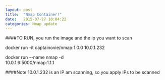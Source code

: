 ```yaml
---
layout: post
title:  "Nmap Container!"
date:   2015-07-27 10:04:22
categories: Nmap update
---
```


####TO RUN, you run the image and the ip you want to scan

docker run -it captainovie/nmap:1.0.0 10.0.1.232

docker run --name nmap -d \
 10.0.1.6:5000/nmap:1.1.1


####Note 10.0.1.232 is an IP am scanning, so you apply IPs to be scanned 
